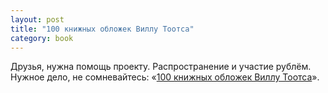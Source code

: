 ```yaml
---
layout: post
title: "100 книжных обложек Виллу Тоотса"
category: book
---
```

Друзья, нужна помощь проекту. Распространение и&#160;участие рублём. Нужное дело, не сомневайтесь: «[100 книжных обложек Виллу Тоотса](https://planeta.ru/campaigns/toots)».
